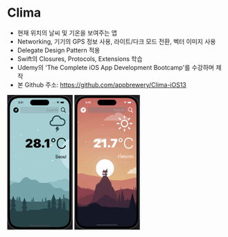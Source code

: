 # Clima

* 현재 위치의 날씨 및 기온을 보여주는 앱
* Networking, 기기의 GPS 정보 사용, 라이트/다크 모드 전환, 벡터 이미지 사용
* Delegate Design Pattern 적용
* Swift의 Closures, Protocols, Extensions 학습
* Udemy의 'The Complete iOS App Development Bootcamp'를 수강하며 제작
* 본 Github 주소: https://github.com/appbrewery/Clima-iOS13

<img width="30%" alt="image" src="Documentation/seoul-light.png"> <img width="30%" alt="image2" src="Documentation/helsinki-dark.png">
